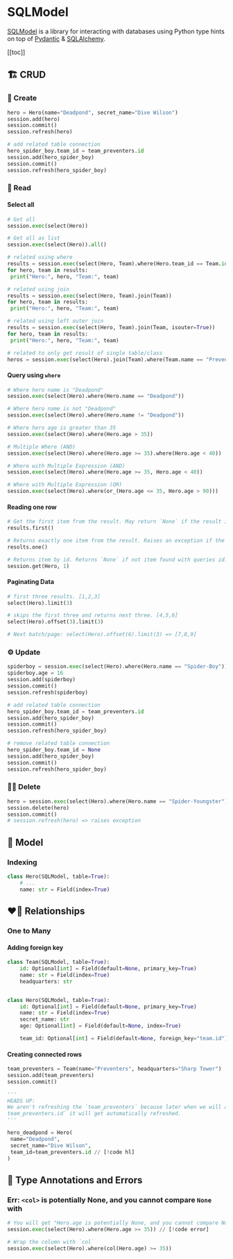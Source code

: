 # SQLModel

[SQLModel](https://sqlmodel.tiangolo.com/) is a library for interacting with databases using Python type hints on top of [Pydantic](https://pydantic-docs.helpmanual.io/) & [SQLAlchemy](https://sqlalchemy.org/).

[[toc]]

## 🏗️ CRUD

### 🌱 Create

```py
hero = Hero(name="Deadpond", secret_name="Dive Wilson")
session.add(hero)
session.commit()
session.refresh(hero)

# add related table connection
hero_spider_boy.team_id = team_preventers.id
session.add(hero_spider_boy)
session.commit()
session.refresh(hero_spider_boy)
```

### 🫳 Read

#### Select all

```py
# Get all
session.exec(select(Hero))

# Get all as list
session.exec(select(Hero)).all()

# related using where
results = session.exec(select(Hero, Team).where(Hero.team_id == Team.id))
for hero, team in results:
 print("Hero:", hero, "Team:", team)

# related using join
results = session.exec(select(Hero, Team).join(Team))
for hero, team in results:
 print("Hero:", hero, "Team:", team)

# related using left outer join
results = session.exec(select(Hero, Team).join(Team, isouter=True))
for hero, team in results:
 print("Hero:", hero, "Team:", team)

# related to only get result of single table/class
heros = session.exec(select(Hero).join(Team).where(Team.name == "Preventers"))
```

#### Query using `where`

```py
# Where hero name is "Deadpond"
session.exec(select(Hero).where(Hero.name == "Deadpond"))

# Where hero name is not "Deadpond"
session.exec(select(Hero).where(Hero.name != "Deadpond"))

# Where hero age is greater than 35
session.exec(select(Hero).where(Hero.age > 35))

# Multiple Where (AND)
session.exec(select(Hero).where(Hero.age >= 35).where(Hero.age < 40))

# Where with Multiple Expression (AND)
session.exec(select(Hero).where(Hero.age >= 35, Hero.age < 40))

# Where with Multiple Expression (OR)
session.exec(select(Hero).where(or_(Hero.age <= 35, Hero.age > 90)))
```

#### Reading one row

```py
# Get the first item from the result. May return `None` if the result is empty
results.first()

# Returns exactly one item from the result. Raises an exception if the result doesn’t have exactly one result. The empty result also raises an exception.
resolts.one()

# Returns item by id. Returns `None` if not item found with queries id.
session.get(Hero, 1)
```

#### Paginating Data

```py
# first three results. [1,2,3]
select(Hero).limit(3)

# skips the first three and returns next three. [4,5,6]
select(Hero).offset(3).limit(3)

# Next batch/page: select(Hero).offset(6).limit(3) => [7,8,9]
```

### ⚙️ Update

```py
spiderboy = session.exec(select(Hero).where(Hero.name == "Spider-Boy")).one()
spiderboy.age = 16
session.add(spiderboy)
session.commit()
session.refresh(spiderboy)

# add related table connection
hero_spider_boy.team_id = team_preventers.id
session.add(hero_spider_boy)
session.commit()
session.refresh(hero_spider_boy)

# remove related table connection
hero_spider_boy.team_id = None
session.add(hero_spider_boy)
session.commit()
session.refresh(hero_spider_boy)
```

### 🏌️‍♂️ Delete

```py
hero = session.exec(select(Hero).where(Hero.name == "Spider-Youngster"))
session.delete(hero)
session.commit()
# session.refresh(hero) => raises exception
```

## 🧬 Model

### Indexing

```py
class Hero(SQLModel, table=True):
    # ...
    name: str = Field(index=True)
```

## ❤️‍🔥 Relationships

### One to Many

#### Adding foreign key

```py
class Team(SQLModel, table=True):
    id: Optional[int] = Field(default=None, primary_key=True)
    name: str = Field(index=True)
    headquarters: str


class Hero(SQLModel, table=True):
    id: Optional[int] = Field(default=None, primary_key=True)
    name: str = Field(index=True)
    secret_name: str
    age: Optional[int] = Field(default=None, index=True)

    team_id: Optional[int] = Field(default=None, foreign_key="team.id") // [!code hl]
```

#### Creating connected rows

```py
team_preventers = Team(name="Preventers", headquarters="Sharp Tower")
session.add(team_preventers)
session.commit()

'''
HEADS UP:
We aren't refreshing the `team_preventers` because later when we will access 
team_preventers.id` it will get automatically refreshed.
'''

hero_deadpond = Hero(
 name="Deadpond",
 secret_name="Dive Wilson",
 team_id=team_preventers.id // [!code hl]
)
```

## 🔮 Type Annotations and Errors

### Err: `<col>` is potentially None, and you cannot compare `None` with

```py
# You will get "Hero.age is potentially None, and you cannot compare None with >/color"
session.exec(select(Hero).where(Hero.age >= 35)) // [!code error]

# Wrap the column with `col`
session.exec(select(Hero).where(col(Hero.age) >= 35))
```
